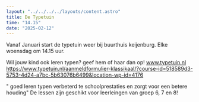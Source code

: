 ```yaml
---
layout: "../../../../layouts/content.astro"
title: De Typetuin
time: "14.15"
date: "2025-02-12"
---
```


Vanaf Januari start de typetuin weer bij buurthuis keijenburg.
Elke woensdag om 14.15 uur.

Wil jouw kind ook leren typen? geef hem of haar dan op!
www.typetuin.nl
https://www.typetuin.nl/aanmeldformulier-klassikaal/?course-id=518589d3-5753-4d24-a7bc-5b63076b6499&location-wp-id=4176 

" goed leren typen verbeterd te schoolprestaties en zorgt voor een betere houding"
De lessen zijn geschikt voor leerleingen van groep 6, 7 en 8!
